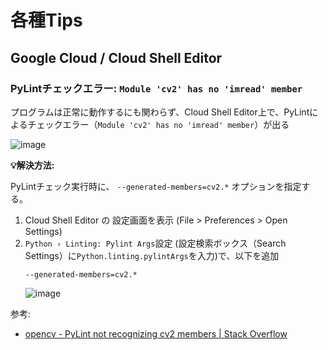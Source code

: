 # 各種Tips

## Google Cloud / Cloud Shell Editor

### PyLintチェックエラー: `Module 'cv2' has no 'imread' member`

プログラムは正常に動作するにも関わらず、Cloud Shell Editor上で、PyLintによるチェックエラー（`Module 'cv2' has no 'imread' member`）が出る

![image](https://user-images.githubusercontent.com/3213035/200119609-c71b0926-b5ed-43b0-beb6-37f8d26a4b35.png)

**💡解決方法:**

PyLintチェック実行時に、 `--generated-members=cv2.*` オプションを指定する。

1. Cloud Shell Editor の 設定画面を表示 (File > Preferences > Open Settings)
2. `Python › Linting: Pylint Args`設定 (設定検索ボックス（Search Settings）に`Python.linting.pylintArgs`を入力)で、以下を追加
    ```
    --generated-members=cv2.*
    ```
    ![image](https://user-images.githubusercontent.com/3213035/200120019-681d412a-c320-4d70-a9af-9d0c15edf753.png)

参考:
* [opencv - PyLint not recognizing cv2 members | Stack Overflow](https://stackoverflow.com/questions/50612169/pylint-not-recognizing-cv2-members)
